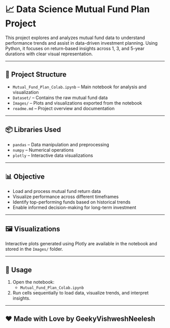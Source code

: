 # 📈 Data Science Mutual Fund Plan Project

This project explores and analyzes mutual fund data to understand performance trends and assist in data-driven investment planning. Using Python, it focuses on return-based insights across 1, 3, and 5-year durations with clear visual representation.

---

## 📁 Project Structure

- `Mutual_Fund_Plan_Colab.ipynb` – Main notebook for analysis and visualization  
- `Dataset/` – Contains the raw mutual fund data  
- `Images/` – Plots and visualizations exported from the notebook  
- `readme.md` – Project overview and documentation

---

## 📦 Libraries Used

- `pandas` – Data manipulation and preprocessing  
- `numpy` – Numerical operations  
- `plotly` – Interactive data visualizations  

---

## 📊 Objective

- Load and process mutual fund return data
- Visualize performance across different timeframes
- Identify top-performing funds based on historical trends
- Enable informed decision-making for long-term investment

---

## 🖼️ Visualizations

Interactive plots generated using Plotly are available in the notebook and stored in the `Images/` folder.

---

## 📌 Usage

1. Open the notebook:
   - `Mutual_Fund_Plan_Colab.ipynb`  
2. Run cells sequentially to load data, visualize trends, and interpret insights.

---

## ❤️ Made with Love by GeekyVishweshNeelesh

